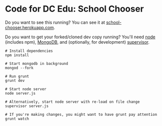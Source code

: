 Code for DC Edu: School Chooser
===============================

Do you want to see this running? You can see it at [school-chooser.herokuapp.com](http://school-chooser.herokuapp.com/).

Do you want to get your forked/cloned dev copy running? You'll need [node](http://nodejs.org/) (includes npm), [MongoDB](http://www.mongodb.org/), and (optionally, for development) [supervisor](https://github.com/isaacs/node-supervisor).

```shell
# Install dependencies
npm install

# Start mongodb in background
mongod --fork

# Run grunt
grunt dev

# Start node server
node server.js

# Alternatively, start node server with re-load on file change
supervisor server.js

# If you're making changes, you might want to have grunt pay attention
grunt watch
```
